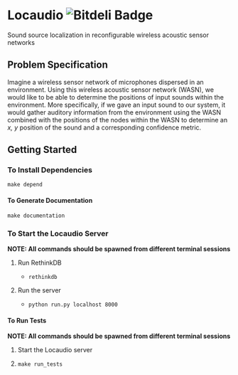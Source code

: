 Locaudio ![Bitdeli Badge](https://d2weczhvl823v0.cloudfront.net/wallarelvo/locaudio/trend.png)
========
Sound source localization in reconfigurable wireless acoustic sensor networks

## Problem Specification
Imagine a wireless sensor network of microphones dispersed in an environment. Using this wireless acoustic sensor network (WASN), we would like to be able to determine the positions of input sounds within the environment. More specifically, if we gave an input sound to our system, it would gather auditory information from the environment using the WASN combined with the positions of the nodes within the WASN to determine an *x, y* position of the sound and a corresponding confidence metric.

## Getting Started
### To Install Dependencies
`make depend`

#### To Generate Documentation
`make documentation`

### To Start the Locaudio Server
**NOTE: All commands should be spawned from different terminal sessions**

1. Run RethinkDB
	- `rethinkdb`

1. Run the server
	-  `python run.py localhost 8000`

#### To Run Tests
**NOTE: All commands should be spawned from different terminal sessions**

1. Start the Locaudio server
	
1. `make run_tests`
